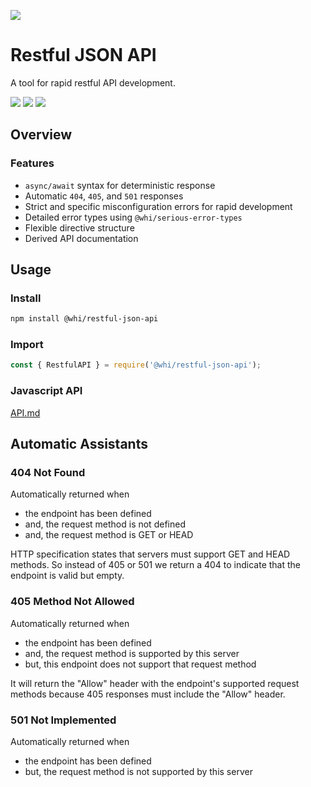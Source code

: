 [![](https://img.shields.io/npm/v/@whi/restful-json-api/latest?style=flat-square)](http://npmjs.com/package/@whi/restful-json-api)

# Restful JSON API
A tool for rapid restful API development.

![](https://img.shields.io/github/issues-raw/mjbrisebois/restful-json-api?style=flat-square)
![](https://img.shields.io/github/issues-closed-raw/mjbrisebois/restful-json-api?style=flat-square)
![](https://img.shields.io/github/issues-pr-raw/mjbrisebois/restful-json-api?style=flat-square)

## Overview


### Features

- `async/await` syntax for deterministic response
- Automatic `404`, `405`, and `501` responses
- Strict and specific misconfiguration errors for rapid development
- Detailed error types using `@whi/serious-error-types`
- Flexible directive structure
- Derived API documentation


## Usage

### Install
```bash
npm install @whi/restful-json-api
```

### Import
```javascript
const { RestfulAPI } = require('@whi/restful-json-api');
```

### Javascript API
[API.md](./API.md)

## Automatic Assistants

### 404 Not Found
Automatically returned when

- the endpoint has been defined
- and, the request method is not defined
- and, the request method is GET or HEAD

HTTP specification states that servers must support GET and HEAD methods.  So instead of 405 or 501
we return a 404 to indicate that the endpoint is valid but empty.

### 405 Method Not Allowed
Automatically returned when

- the endpoint has been defined
- and, the request method is supported by this server
- but, this endpoint does not support that request method

It will return the "Allow" header with the endpoint's supported request methods because 405
responses must include the "Allow" header.

### 501 Not Implemented
Automatically returned when

- the endpoint has been defined
- but, the request method is not supported by this server
